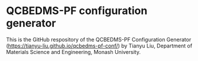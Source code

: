 # QCBEDMS-PF configuration generator

This is the GitHub respository of the QCBEDMS-PF Configuration Generator (https://tianyu-liu.github.io/qcbedms-pf-conf/) by Tianyu Liu, Department of Materials Science and Engineering, Monash University.

